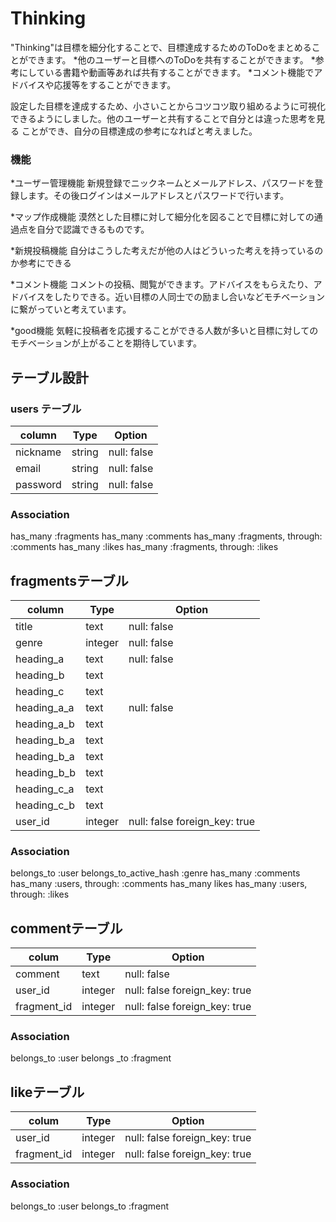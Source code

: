 # Thinking

"Thinking"は目標を細分化することで、目標達成するためのToDoをまとめることができます。
*他のユーザーと目標へのToDoを共有することができます。
*参考にしている書籍や動画等あれば共有することができます。
*コメント機能でアドバイスや応援等をすることができます。

設定した目標を達成するため、小さいことからコツコツ取り組めるように可視化
できるようにしました。他のユーザーと共有することで自分とは違った思考を見る
ことができ、自分の目標達成の参考になればと考えました。

### 機能
*ユーザー管理機能
 新規登録でニックネームとメールアドレス、パスワードを登録します。その後ログインはメールアドレスとパスワードで行います。

*マップ作成機能
 漠然とした目標に対して細分化を図ることで目標に対しての通過点を自分で認識できるものです。

*新規投稿機能
 自分はこうした考えだが他の人はどういった考えを持っているのか参考にできる

*コメント機能
 コメントの投稿、閲覧ができます。アドバイスをもらえたり、アドバイスをしたりできる。近い目標の人同士での励まし合いなどモチベーションに繋がっていと考えています。

*good機能
 気軽に投稿者を応援することができる人数が多いと目標に対してのモチベーションが上がることを期待しています。

## テーブル設計

### users テーブル
| column          | Type    | Option      |
|-----------------|---------|-------------|
| nickname        | string  | null: false |
| email           | string  | null: false |
| password        | string  | null: false |

### Association
has_many :fragments
has_many :comments
has_many :fragments, through: :comments
has_many :likes
has_many :fragments, through: :likes

## fragmentsテーブル
| column          | Type     | Option                        |
|-----------------|----------|-------------------------------|
| title           | text     | null: false                   |
| genre           | integer  | null: false                   |
| heading_a       | text     | null: false                   |
| heading_b       | text     |                               |
| heading_c       | text     |                               |
| heading_a_a     | text     | null: false                   |
| heading_a_b     | text     |                               |
| heading_b_a     | text     |                               |
| heading_b_a     | text     |                               |
| heading_b_b     | text     |                               |
| heading_c_a     | text     |                               |
| heading_c_b     | text     |                               |
| user_id         | integer  | null: false foreign_key: true |

### Association
belongs_to :user
belongs_to_active_hash :genre
has_many :comments
has_many :users, through: :comments
has_many likes
has_many :users, through: :likes

## commentテーブル
| colum       | Type    | Option                        |
|-------------|---------|-------------------------------|
| comment     | text    | null: false                   |
| user_id     | integer | null: false foreign_key: true |
| fragment_id | integer | null: false foreign_key: true |

### Association
belongs_to :user
belongs _to :fragment

## likeテーブル
| colum       | Type    | Option                        |
|-------------|---------|-------------------------------|
| user_id     | integer | null: false foreign_key: true |
| fragment_id | integer | null: false foreign_key: true |

### Association
belongs_to :user
belongs_to :fragment

